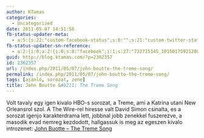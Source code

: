 ```yaml
---
author: KTamas
categories:
  - Uncategorized
date: 2011-05-07 14:51:58
fb-status-updater-meta:
  - a:5:{s:22:"custom-facebook-status";s:0:"";s:21:"custom-twitter-status";s:0:"";s:7:"fb-push";s:1:"1";s:7:"tw-push";s:1:"1";s:4:"push";s:1:"1";}
fb-status-updater-sn-reference:
  - a:2:{i:0;a:2:{i:0;s:8:"facebook";i:1;s:27:"722715145_10150175921280146";}i:1;a:2:{i:0;s:7:"twitter";i:1;s:17:"66847771617017856";}}
guid: http://blog.ktamas.com/?p=2362357
id: 2362357
url: /index.php/2011/05/07/john-boutte-the-treme-song/
permalink: /index.php/2011/05/07/john-boutte-the-treme-song/
tags: [ajánló, sorozat, zene]
title: John Boutte &#8211; The Treme Song
---
```


Volt tavaly egy igen kivalo HBO-s sorozat, a Treme, ami a Katrina utani New Orleansrol szol. A The Wire-rel hiresse valt David Simon csinalta, es a sorozat igenjo karakterdrama lett, jobbnal jobb zenekkel fuszerezve, a masodik evad nemreg kezdodott, hallgassuk is meg az egeszen kivalo introzenet: <a href="http://soundcloud.com/tomspeed-1/12-treme-song">John Buotte &#8211; The Treme Song</a>
